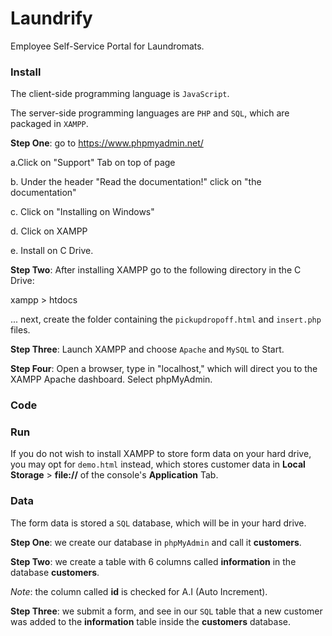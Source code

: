 # Laundrify
Employee Self-Service Portal for Laundromats.

### Install
The client-side programming language is `JavaScript`. 

The server-side programming languages are `PHP` and `SQL`, which are packaged in `XAMPP`.

**Step One**: go to https://www.phpmyadmin.net/
                                            
a.Click on "Support" Tab on top of page

b. Under the header "Read the documentation!" click on "the documentation"
    
c. Click on "Installing on Windows"
        
d. Click on XAMPP
            
e. Install on C Drive.
                                            

**Step Two**: After installing XAMPP go to the following directory in the C Drive:

 xampp > htdocs

... next, create the folder containing the `pickupdropoff.html` and `insert.php` files.


**Step Three**: Launch XAMPP and choose `Apache` and `MySQL` to Start.


**Step Four**: Open a browser, type in "localhost," which will direct you to the XAMPP Apache dashboard. Select phpMyAdmin.

### Code

### Run
If you do not wish to install XAMPP to store form data on your hard drive, you may opt for `demo.html` instead, which
stores customer data in **Local Storage** > **file://** of the console's **Application** Tab.

### Data
The form data is stored a `SQL` database, which will be in your hard drive.

**Step One**: we create our database in `phpMyAdmin` and call it **customers**.

**Step Two**: we create a table with 6 columns called **information** in the database **customers**.

*Note*: the column called **id** is checked for A.I (Auto Increment).

**Step Three**: we submit a form, and see in our `SQL` table that a new customer was added
to the **information** table inside the **customers** database.
